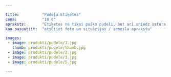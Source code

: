 ```yaml
---

title:          "Pudeļu Etiķetes"
cena:           "18 €"
apraksts:       "Etiķetes ne tikai pušķo pudeli, bet arī sniedz satura rādītāju, kuru var arī uzrakstīt pēc sirds patikas. Piemēram, dzēriens var saturēt 5 kg mīlestības ekstrakta un 10 g acu mirdzuma utt... Ja nav viena pudeles etiķete, bet vairākas līdzīgas pudeles - cena krasi krīt."
kaa_pasuutiit:  "atsūtiet foto un situācijas / iemesla aprakstu"

images:
 - image: produkti/pudele/1.jpg
   thumb: produkti/pudele/thumb.jpg
 - image: produkti/pudele/2.jpg
 - image: produkti/pudele/3.jpg
 - image: produkti/pudele/5.jpg

---
```

